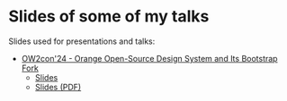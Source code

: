 # Slides of some of my talks

Slides used for presentations and talks:

* [OW2con'24 - Orange Open-Source Design System and Its Bootstrap Fork](/ow2con24/README.md)
  * [Slides](https://talks-jade.vercel.app/ow2con24/dist)
  * [Slides (PDF)](https://talks-jade.vercel.app/ow2con24/dist/slidev-exported.pdf) 
